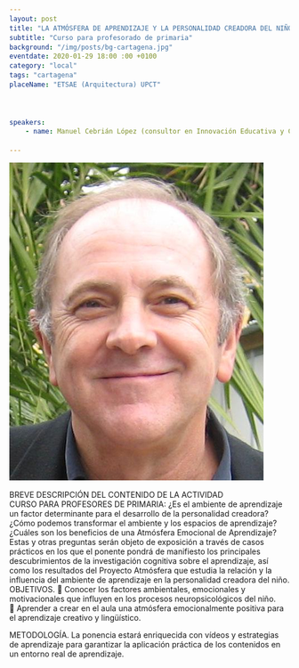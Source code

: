 ```yaml
---
layout: post
title: "LA ATMÓSFERA DE APRENDIZAJE Y LA PERSONALIDAD CREADORA DEL NIÑO"
subtitle: "Curso para profesorado de primaria"
background: "/img/posts/bg-cartagena.jpg"
eventdate: 2020-01-29 18:00 :00 +0100
category: "local"
tags: "cartagena"
placeName: "ETSAE (Arquitectura) UPCT"



speakers:
    - name: Manuel Cebrián López (consultor en Innovación Educativa y Cultural)
    
---
```


![cartel](/img/posts/cayetano.JPG)     

BREVE DESCRIPCIÓN DEL CONTENIDO DE LA ACTIVIDAD  
CURSO PARA PROFESORES DE PRIMARIA:
¿Es el ambiente de aprendizaje un factor determinante para el desarrollo de la personalidad creadora? ¿Cómo podemos transformar el ambiente y los espacios de aprendizaje? ¿Cuáles son los beneficios de una Atmósfera Emocional de Aprendizaje? Estas y otras preguntas serán objeto de exposición a través de casos prácticos en los que el ponente pondrá de manifiesto los principales descubrimientos de la investigación cognitiva sobre el aprendizaje, así como los resultados del Proyecto Atmósfera que estudia la relación y la influencia del ambiente de aprendizaje en la personalidad creadora del niño. 
OBJETIVOS. 
	Conocer los factores ambientales, emocionales y motivacionales que influyen en los procesos neuropsicológicos del niño.    
	Aprender a crear en el aula una atmósfera emocionalmente positiva para el aprendizaje creativo y lingüístico. 

METODOLOGÍA. 
La ponencia estará enriquecida con vídeos y estrategias de aprendizaje para garantizar la aplicación práctica de los contenidos en un entorno real de aprendizaje.  

